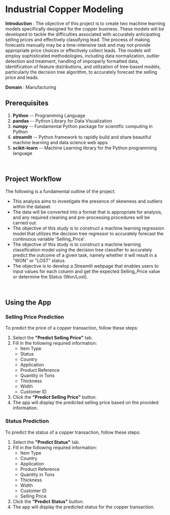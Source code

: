 # Industrial Copper Modeling

**Introduction** : The objective of this project is to create two machine learning models specifically designed for the copper business. These models will be developed to tackle the difficulties associated with accurately anticipating selling prices and effectively classifying lead. The process of making forecasts manually may be a time-intensive task and may not provide appropriate price choices or effectively collect leads. The models will employ sophisticated methodologies, including data normalization, outlier detection and treatment, handling of improperly formatted data, identification of feature distributions, and utilization of tree-based models, particularly the decision tree algorithm, to accurately forecast the selling price and leads.

**Domain** : Manufacturing

## Prerequisites
1. **Python** -- Programming Language
2. **pandas** -- Python Library for Data Visualization
3. **numpy** --  Fundamental Python package for scientific computing in Python
4. **streamlit** -- Python framework to rapidly build and share beautiful machine learning and data science web apps
5. **scikit-learn** -- Machine Learning library for the Python programming language

<br/>

## Project Workflow
The following is a fundamental outline of the project:
  - This analysis aims to investigate the presence of skewness and outliers within the dataset.
  - The data will be converted into a format that is appropriate for analysis, and any required cleaning and pre-processing procedures will be carried out.
  - The objective of this study is to construct a machine learning regression model that utilizes the decision tree regressor to accurately forecast the continuous variable 'Selling_Price'.
  - The objective of this study is to construct a machine learning classification model using the decision tree classifier to accurately predict the outcome of a given task, namely whether it will result in a "WON" or "LOST" status.
  - The objective is to develop a Streamlit webpage that enables users to input values for each column and get the expected Selling_Price value or determine the Status (Won/Lost).

<br/>

## Using the App

### Selling Price Prediction
To predict the price of a copper transaction, follow these steps:
1. Select the **"Predict Selling Price"** tab.
2. Fill in the following required information:
   - Item Type
   - Status
   - Country
   - Application
   - Product Reference
   - Quantity in Tons
   - Thickness
   - Width
   - Customer ID
3. Click the **"Predict Selling Price"** button.
4. The app will display the predicted selling price based on the provided information.

### Status Prediction
To predict the status of a copper transaction, follow these steps:
1. Select the **"Predict Status"** tab.
2. Fill in the following required information:
   - Item Type
   - Country
   - Application
   - Product Reference
   - Quantity in Tons
   - Thickness
   - Width
   - Customer ID
   - Selling Price
4. Click the **"Predict Status"** button.
5. The app will display the predicted status for the copper transaction.
